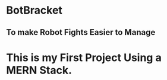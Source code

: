 # BotBracket

## To make Robot Fights Easier to Manage

# This is my First Project Using a MERN Stack.
